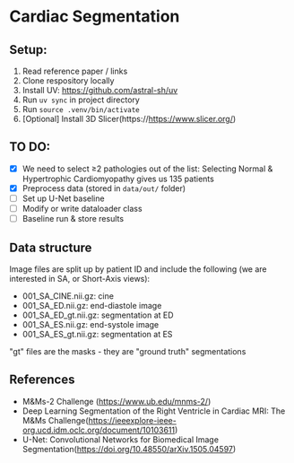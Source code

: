 # Cardiac Segmentation

## Setup: 
1. Read reference paper / links
2. Clone respository locally
3. Install UV: https://github.com/astral-sh/uv
4. Run `uv sync` in project directory
5. Run `source .venv/bin/activate`
6. [Optional] Install 3D Slicer(https://https://www.slicer.org/)

## TO DO: 
- [x] We need to select ≥2 pathologies out of the list: Selecting Normal & Hypertrophic Cardiomyopathy gives us 135 patients
- [x] Preprocess data (stored in `data/out/` folder)
- [ ] Set up U-Net baseline
- [ ] Modify or write dataloader class
- [ ] Baseline run & store results

## Data structure
Image files are split up by patient ID and include the following (we are interested in SA, or Short-Axis views):
- 001_SA_CINE.nii.gz: cine
- 001_SA_ED.nii.gz: end-diastole image
- 001_SA_ED_gt.nii.gz: segmentation at ED
- 001_SA_ES.nii.gz: end-systole image
- 001_SA_ES_gt.nii.gz: segmentation at ES

"gt" files are the masks - they are "ground truth" segmentations

## References
* M&Ms-2 Challenge (https://www.ub.edu/mnms-2/)
* Deep Learning Segmentation of the Right Ventricle in Cardiac MRI: The M&Ms Challenge(https://ieeexplore-ieee-org.ucd.idm.oclc.org/document/10103611)
* U-Net: Convolutional Networks for Biomedical Image Segmentation(https://doi.org/10.48550/arXiv.1505.04597)
